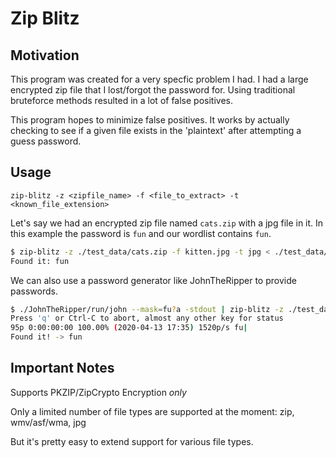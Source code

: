 # Zip Blitz

## Motivation

This program was created for a very specfic problem I had. I had a large encrypted zip file that I lost/forgot the password for. Using traditional bruteforce methods resulted in a lot of false positives.

This program hopes to minimize false positives. It works by actually checking to see if a given file exists in the 'plaintext' after attempting a guess password.

## Usage

`zip-blitz -z <zipfile_name> -f <file_to_extract> -t <known_file_extension>`

Let's say we had an encrypted zip file named `cats.zip` with a jpg file in it.
In this example the password is `fun` and our wordlist contains `fun`.

```bash
$ zip-blitz -z ./test_data/cats.zip -f kitten.jpg -t jpg < ./test_data/wordlist.txt
Found it: fun
```

We can also use a password generator like JohnTheRipper to provide passwords.

```bash
$ ./JohnTheRipper/run/john --mask=fu?a -stdout | zip-blitz -z ./test_data/cats.zip -f kitten.jpg -t jpg
Press 'q' or Ctrl-C to abort, almost any other key for status
95p 0:00:00:00 100.00% (2020-04-13 17:35) 1520p/s fu|
Found it! -> fun
```

## Important Notes

Supports PKZIP/ZipCrypto Encryption _only_

Only a limited number of file types are supported at the moment: zip, wmv/asf/wma, jpg

But it's pretty easy to extend support for various file types.
